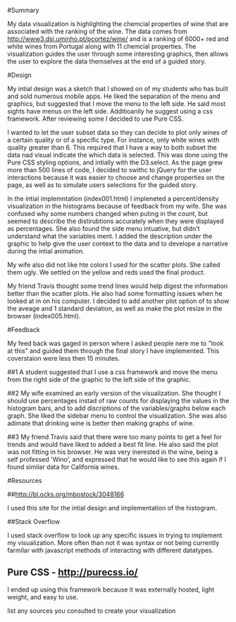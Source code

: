 #Summary

My data visualization is highlighting the chemcial properties of wine that are associated with the ranking of the wine.   The data comes from http://www3.dsi.uminho.pt/pcortez/wine/ and is a ranking of 6000+ red and white wines from Portugal along with 11 chemcial properties.   The visualization guides the user through some interesting graphics, then allows the user to explore the data themselves at the end of a guided story.  

#Design

My intial design was a sketch that I showed on of my students who has built and sold numerous mobile apps.  He liked the separation of the menu and graphics, but suggested that I move the menu to the left side.  He said most sights have menus on the left side.  Additioanlly he suggest using a css framework.  After reviewing some I decided to use Pure CSS.

I wanted to let the user subset data so they can decide to plot only wines of a certain quality or of a specific type.   For instance, only white wines with quality greater than 6.   This required that I have a way to both subset the data nad visual indicate the which data is selected.   This was done using the Pure CSS styling options, and intially with the D3.select.  As the page grew more than 500 lines of code, I decided to swithc to jQuery for the user interactions because it was easier to choose and change properties on the page, as well as to simulate users selections for the guided story.


In the intial implemntation (index001.html)  I impleneted a percent/density visualization in the histograms because of feedback from my wife.  She was confused why some numbers changed when puting in the count, but seemed to describe the distirubtions accurately when they were displayed as percentages.   She also found the side menu intuative, but didn't understand what the variables ment. I added the description under the graphic to help give the user context to the data and to develope a narrative during the intial animation.  

My wife also did not like hte colors I used for the scatter plots.  She called them ugly.   We settled on the yellow and reds used the final product.  

My friend Travis thought some trend lines would help digest the information better than the scatter plots.   He also had some formatting issues when he looked at in on his computer.   I decided to add another plot option of to show the aveage and 1 standard deviation, as well as make the plot resize in the browser (index005.html).


#Feedback

My feed back was gaged in person where I asked people nere me to "look at this" and guided them through the final story I have implemented.   This coverstaion were less then 15 minutes.  

##1
A student suggested that I use a css framework and move the menu from the right side of the graphic to the left side of the graphic. 

##2
My wife examined an early version of the visualization.  She thought I should use percentages instad of raw counts for displaying the values in the histogram bars, and to add discriptions of the variables/graphs below each graph.  She liked the sidebar menu to control the visualization.  She was also adimate that drinking wine is better then making graphs of wine.  


##3
My friend Travis said that there were too many points to get a feel for trends and would have liked to added a best fit line.  He also said the plot was not fitting in his browser.  He was very inerested in the wine, being a self professed 'Wino', and expressed that he would like to see this again if I found similar data for California wines.    


#Resources

##http://bl.ocks.org/mbostock/3048166

I used this site for the intial design and implementation of the histogram.

##Stack Overflow

I used stack overflow to look up any specific issues in trying to implement my visualization.   More often than not it was syntax or not being currently farmilar with javascript methods of interacting with different datatypes.  

## Pure CSS - http://purecss.io/

I ended up using this framework because it was externally hosted, light weight, and easy to use.  


list any sources you consulted to create your visualization

